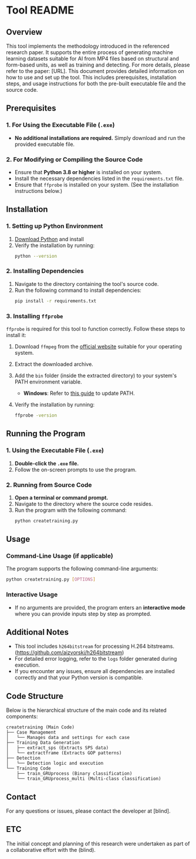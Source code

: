 # Tool README

## Overview

This tool implements the methodology introduced in the referenced research paper. It supports the entire process of generating machine learning datasets suitable for AI from MP4 files based on structural and form-based units, as well as training and detecting. For more details, please refer to the paper: [URL].
This document provides detailed information on how to use and set up the tool. This includes prerequisites, installation steps, and usage instructions for both the pre-built executable file and the source code.

## Prerequisites

### 1. For Using the Executable File (`.exe`)

- **No additional installations are required.** Simply download and run the provided executable file.

### 2. For Modifying or Compiling the Source Code

- Ensure that **Python 3.8 or higher** is installed on your system.
- Install the necessary dependencies listed in the `requirements.txt` file.
- Ensure that `ffprobe` is installed on your system. (See the installation instructions below.)

## Installation

### 1. Setting up Python Environment

1. [Download Python](https://www.python.org/downloads/) and install
2. Verify the installation by running:
   ```bash
   python --version
   ```

### 2. Installing Dependencies

1. Navigate to the directory containing the tool's source code.
2. Run the following command to install dependencies:
   ```bash
   pip install -r requirements.txt
   ```

### 3. Installing `ffprobe`

`ffprobe` is required for this tool to function correctly. Follow these steps to install it:

1. Download `ffmpeg` from the [official website](https://ffmpeg.org/download.html) suitable for your operating system.
2. Extract the downloaded archive.
3. Add the `bin` folder (inside the extracted directory) to your system's PATH environment variable.
   - **Windows**: Refer to [this guide](https://www.architectryan.com/2018/03/17/add-to-the-path-on-windows-10/) to update PATH.
   
4. Verify the installation by running:
   ```bash
   ffprobe -version
   ```

## Running the Program

### 1. Using the Executable File (`.exe`)

1. **Double-click the `.exe` file.**
2. Follow the on-screen prompts to use the program.

### 2. Running from Source Code

1. **Open a terminal or command prompt.**
2. Navigate to the directory where the source code resides.
3. Run the program with the following command:
   ```bash
   python createtraining.py
   ```

## Usage

### Command-Line Usage (if applicable)

The program supports the following command-line arguments:

```bash
python createtraining.py [OPTIONS]
```

### Interactive Usage

- If no arguments are provided, the program enters an **interactive mode** where you can provide inputs step by step as prompted.

## Additional Notes

- This tool includes `h264bitstream` for processing H.264 bitstreams. (https://github.com/aizvorski/h264bitstream)
- For detailed error logging, refer to the `logs` folder generated during execution.
- If you encounter any issues, ensure all dependencies are installed correctly and that your Python version is compatible.

## Code Structure

Below is the hierarchical structure of the main code and its related components:

```plaintext
createtraining (Main Code)
├── Case Management
│   └── Manages data and settings for each case
├── Training Data Generation
│   ├── extract_sps (Extracts SPS data)
│   └── extractframe (Extracts GOP patterns)
├── Detection
│   └── Detection logic and execution
└── Training Code
    ├── train_GRUprocess (Binary classification)
    └── train_GRUprocess_multi (Multi-class classification)
```

## Contact

For any questions or issues, please contact the developer at [blind].

## ETC
The initial concept and planning of this research were undertaken as part of a collaborative effort with the (blind). 

